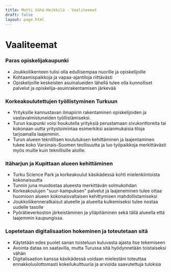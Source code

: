 ```yaml
---
title: Matti Vähä-Heikkilä - Vaaliteemat
draft: false
layout: page.html
---
```


# Vaaliteemat

### Paras opiskelijakaupunki
 
- Joukkoliikenteen tulisi olla edullisempaa nuorille ja opiskelijoille
- Kohtaamispaikkoja ja vapaa-ajantiloja riittävästi
- Opiskelijoille keskeisten asuinalueiden lähellä tulee olla kunnolliset palvelut ja opiskelija-asuinrakentamisen järkevää
 
### Korkeakoulutettujen työllistyminen Turkuun

- Yrityksille kannustavan ilmapiirin rakentaminen opiskelijoiden ja vastavalmistuneiden työllistämiseksi.
- Turun kaupunki voisi houkutella yrityksiä perustamaan sivukonttoreita tai kokonaan uutta yritystoimintaa esimerkiksi asianmukaisia tiloja tarjoamalla laajemmin.
- Turun alueen teknilllisen koulutuksen kehittäminen ja laajentaminen tukee koko Varsinais-Suomen teollisuutta ja luo työpaikkoja merkittävästi myös muille kuin teknillisille aloille.

### Itäharjun ja Kupittaan alueen kehittäminen

- Turku Science Park ja korkeakoulut käsikädessä kohti mielenkiintoista kokonaisuutta
- Tunnin juna muodostaa alueesta merkittävän solmukohdan
- Korkeakoulujen "suur-kampuksen" palvelut ja laajeneminen tulee ottaa huomioon alueen kokonaisvaltaisen kehittymisen mahdollistamiseksi
- Joukkoliikenneratkaisut alueelle ja alueelta kulkemiseksi tulee nostaa uudelle tasolle
- Pyörätieverkoston järkeistäminen ja ylläpitäminen sekä tällä alueella että laajemmin kaupungissa.

### Lopetetaan digitalisaation hokeminen ja toteutetaan sitä

- Käytetään edes puolet sanan toisteluun kuluvasta ajasta itse tekemiseen
- Avointa dataa on saatavilla, mutta Turussa sitä hyödynnetään toistaiseksi vähän
- Digitalisaation kanssa käsikädessä voidaan mielestäni toteuttaa ennakkoluulottomasti kokeilukulttuuria ja arvioida saavutettuja tuloksia

